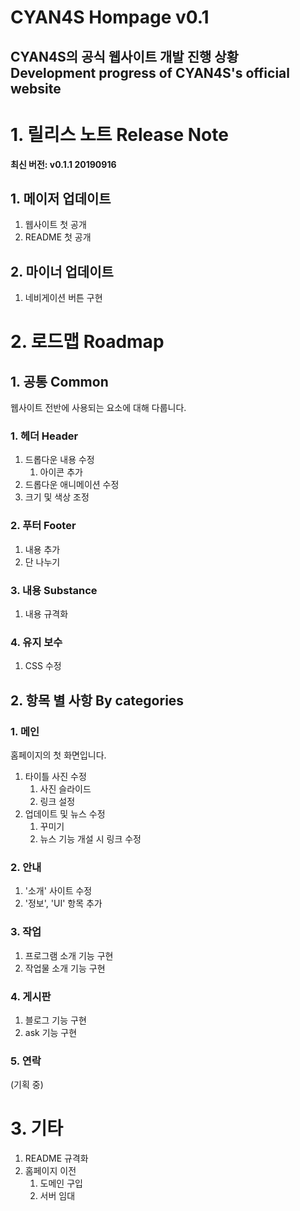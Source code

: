 CYAN4S Hompage v0.1
=

CYAN4S의 공식 웹사이트 개발 진행 상황<br>
Development progress of CYAN4S's official website
-

# 1. 릴리스 노트 Release Note
**최신 버전: v0.1.1 20190916**

## 1. 메이저 업데이트
1. 웹사이트 첫 공개
1. README 첫 공개

## 2. 마이너 업데이트
1. 네비게이션 버튼 구현

# 2. 로드맵 Roadmap

## 1. 공통 Common
웹사이트 전반에 사용되는 요소에 대해 다룹니다.

### 1. 헤더 Header
1. 드롭다운 내용 수정
    1. 아이콘 추가
1. 드롭다운 애니메이션 수정
1. 크기 및 색상 조정

### 2. 푸터 Footer
1. 내용 추가
1. 단 나누기

### 3. 내용 Substance
1. 내용 규격화

### 4. 유지 보수
1. CSS 수정

## 2. 항목 별 사항 By categories

### 1. 메인
홈페이지의 첫 화면입니다.
1. 타이틀 사진 수정
    1. 사진 슬라이드
    1. 링크 설정
1. 업데이트 및 뉴스 수정
    1. 꾸미기
    1. 뉴스 기능 개설 시 링크 수정

### 2. 안내
1. '소개' 사이트 수정
1. '정보', 'UI' 항목 추가

### 3. 작업
1. 프로그램 소개 기능 구현
1. 작업물 소개 기능 구현

### 4. 게시판
1. 블로그 기능 구현
1. ask 기능 구현

### 5. 연락
(기획 중)

# 3. 기타
1. README 규격화
1. 홈페이지 이전
    1. 도메인 구입
    1. 서버 임대